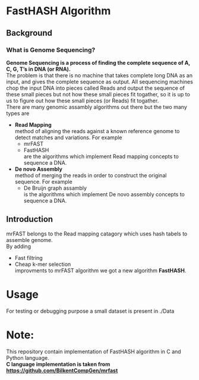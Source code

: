 # FastHASH Algorithm

## Background

### What is Genome Sequencing?

**Genome Sequencing is a process of finding the complete sequence of A, C, G, T’s in DNA (or RNA).** \
The problem is that there is no machine that takes complete long DNA as an input, and gives the complete sequence as output. All sequencing machines chop the input DNA into pieces called Reads and output the sequence of these small pieces but not how these small pieces fit togather, so it is up to us to figure out how these small pieces (or Reads) fit togather.\
There are many genomic assambly algorithms out there but the two many types are

- **Read Mapping** \
   method of aligning the reads against a known reference genome to detect matches and variations. For example
  - mrFAST
  - FastHASH \
    are the algorithms which implement Read mapping concepts to sequence a DNA.
- **De novo Assembly**\
   method of merging the reads in order to construct the original sequence. For example
  - De Bruijn graph assambly \
    is the algorithms which implement De novo assembly concepts to sequence a DNA.

## Introduction

mrFAST belongs to the Read mapping catagory which uses hash tabels to assemble genome.\
By adding

- Fast filtring
- Cheap k-mer selection \
  improvments to mrFAST algorithm we got a new algorithm **FastHASH**.

# Usage

For testing or debugging purpose a small dataset is present in ./Data

# Note:

This repository contain implementation of FastHASH algorithm in C and Python language.\
**C language implementation is taken from https://github.com/BilkentCompGen/mrfast**
